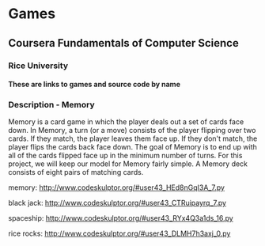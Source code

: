 # Games
## Coursera Fundamentals of Computer Science
### Rice University
#### These are links to games and source code by name

### Description - Memory
Memory is a card game in which the player deals out a set of cards face down. In Memory, a turn (or a move) consists of the player flipping over two cards. If they match, the player leaves them face up. If they don't match, the player flips the cards back face down. The goal of Memory is to end up with all of the cards flipped face up in the minimum number of turns. For this project, we will keep our model for Memory fairly simple. A Memory deck consists of eight pairs of matching cards.

memory: http://www.codeskulptor.org/#user43_HEd8nGqI3A_7.py

black jack:  http://www.codeskulptor.org/#user43_CTRuipayrq_7.py

spaceship:   http://www.codeskulptor.org/#user43_RYx4Q3a1ds_16.py

rice rocks:  http://www.codeskulptor.org/#user43_DLMH7h3axj_0.py

